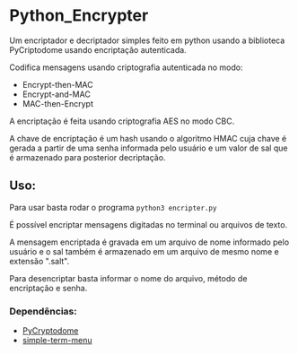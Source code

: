 # Python_Encrypter
Um encriptador e decriptador simples feito em python usando a biblioteca PyCriptodome usando encriptação autenticada.

Codifica mensagens usando criptografia autenticada no modo:
  - Encrypt-then-MAC
  - Encrypt-and-MAC
  - MAC-then-Encrypt

A encriptação é feita usando criptografia AES no modo CBC. 

A chave de encriptação é um hash usando o algoritmo HMAC cuja chave é gerada a partir de uma senha informada pelo usuário e um valor de sal que é armazenado para posterior decriptação.

## Uso:
  Para usar basta rodar o programa 
  ```python3 encripter.py```
  
É possível encriptar mensagens digitadas no terminal ou arquivos de texto.

A mensagem encriptada é gravada em um arquivo de nome informado pelo usuário e o sal também é armazenado em um arquivo de mesmo nome e extensão ".salt".

Para desencriptar basta informar o nome do arquivo, método de encriptação e senha.

### Dependências:

  - [PyCryptodome](https://github.com/Legrandin/pycryptodome)
  - [simple-term-menu](https://github.com/IngoMeyer441/simple-term-menu/)
